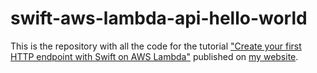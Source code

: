 # swift-aws-lambda-api-hello-world

This is the repository with all the code for the tutorial ["Create your first HTTP endpoint with Swift on AWS Lambda"](https://fabianfett.de/swift-on-aws-lambda-creating-your-first-http-endpoint) published on [my website](https://fabianfett.de). 

